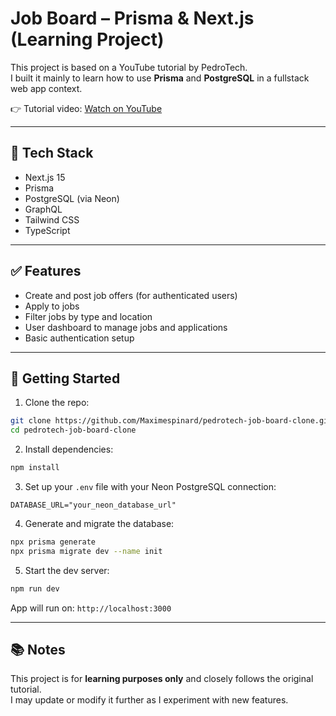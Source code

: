# Job Board – Prisma & Next.js (Learning Project)

This project is based on a YouTube tutorial by PedroTech.  
I built it mainly to learn how to use **Prisma** and **PostgreSQL** in a fullstack web app context.

👉 Tutorial video: [Watch on YouTube](https://www.youtube.com/watch?v=gimSKEsWYb4)

---

## 🔧 Tech Stack

- Next.js 15
- Prisma
- PostgreSQL (via Neon)
- GraphQL
- Tailwind CSS
- TypeScript

---

## ✅ Features

- Create and post job offers (for authenticated users)
- Apply to jobs
- Filter jobs by type and location
- User dashboard to manage jobs and applications
- Basic authentication setup

---

## 🚀 Getting Started

1. Clone the repo:

```bash
git clone https://github.com/Maximespinard/pedrotech-job-board-clone.git
cd pedrotech-job-board-clone
```

2. Install dependencies:

```bash
npm install
```

3. Set up your `.env` file with your Neon PostgreSQL connection:

```env
DATABASE_URL="your_neon_database_url"
```

4. Generate and migrate the database:

```bash
npx prisma generate
npx prisma migrate dev --name init
```

5. Start the dev server:

```bash
npm run dev
```

App will run on: `http://localhost:3000`

---

## 📚 Notes

This project is for **learning purposes only** and closely follows the original tutorial.  
I may update or modify it further as I experiment with new features.
